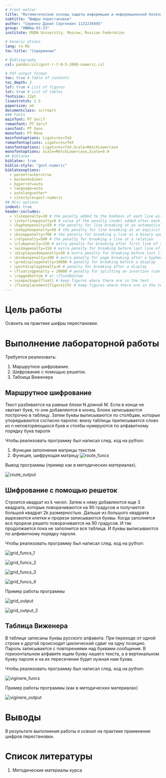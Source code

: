 ```yaml
---
# Front matter
title: "Математические основы защиты информации и информационной безопасности. Отчет по лабораторной работе №2"
subtitle: "Шифры перестановки"
author: "Серенко Данил Сергеевич 1132236895"
group: "НФИмд-01-23"
institute: RUDN University, Moscow, Russian Federation

# Generic otions
lang: ru-RU
toc-title: "Содержание"

# Bibliography
csl: pandoc/csl/gost-r-7-0-5-2008-numeric.csl

# Pdf output format
toc: true # Table of contents
toc_depth: 2
lof: true # List of figures
lot: true # List of tables
fontsize: 12pt
linestretch: 1.5
papersize: a4
documentclass: scrreprt
### Fonts
mainfont: PT Serif
romanfont: PT Serif
sansfont: PT Sans
monofont: PT Mono
mainfontoptions: Ligatures=TeX
romanfontoptions: Ligatures=TeX
sansfontoptions: Ligatures=TeX,Scale=MatchLowercase
monofontoptions: Scale=MatchLowercase,Scale=0.9
## Biblatex
biblatex: true
biblio-style: "gost-numeric"
biblatexoptions:
  - parentracker=true
  - backend=biber
  - hyperref=auto
  - language=auto
  - autolang=other*
  - citestyle=gost-numeric
## Misc options
indent: true
header-includes:
  - \linepenalty=10 # the penalty added to the badness of each line within a paragraph (no associated penalty node) Increasing the value makes tex try to have fewer lines in the paragraph.
  - \interlinepenalty=0 # value of the penalty (node) added after each line of a paragraph.
  - \hyphenpenalty=50 # the penalty for line breaking at an automatically inserted hyphen
  - \exhyphenpenalty=50 # the penalty for line breaking at an explicit hyphen
  - \binoppenalty=700 # the penalty for breaking a line at a binary operator
  - \relpenalty=500 # the penalty for breaking a line at a relation
  - \clubpenalty=150 # extra penalty for breaking after first line of a paragraph
  - \widowpenalty=150 # extra penalty for breaking before last line of a paragraph
  - \displaywidowpenalty=50 # extra penalty for breaking before last line before a display math
  - \brokenpenalty=100 # extra penalty for page breaking after a hyphenated line
  - \predisplaypenalty=10000 # penalty for breaking before a display
  - \postdisplaypenalty=0 # penalty for breaking after a display
  - \floatingpenalty = 20000 # penalty for splitting an insertion (can only be split footnote in standard LaTeX)
  - \raggedbottom # or \flushbottom
  - \usepackage{float} # keep figures where there are in the text
  - \floatplacement{figure}{H} # keep figures where there are in the text
---
```


# Цель работы

Освоить на практике шифры перестановки.

# Выполнение лабораторной работы

Требуется реализовать:

1. Маршрутное шифрование.
2. Шифрование с помощью решеток.
3. Табоица Виженера

## Маршрутное шифрование

Текст разбивается на равные блоки N длиной M. Если в конце не хватает букв, то они добавляются в конец.
Блоки записываются построчно в таблицу. Затем буквы выписываются по столбцам, которые упорядываются согласно паролю:
внизу таблицы приписывается слово из n неповторяющихся букв и столбы нумеруются по алфавитному порядку букв пароля

Чтобы реализовать программу был написал след. код на python:

1. Функции заполнения матрицы текстом
2. Функция, шифрующая матрицу
![route_funcs](images/1.jpg)

Вывод программы (пример как в методических материалах).

![route_output](images/2.jpg)

## Шифрование с помощью решеток

Строится квадрат из k чисел. Затем к нему добавляются еще 3 квадрата, которые поворачиваются на 90 градусов и получается большой квадрат 2k размерностью.
Дальше из большого квадрата вырезаются клетки и прорези записываются буквы. Когда заполнятся все прорези решето поворачивается на 90 градусов.
И так продолжается пока не заполнится вся таблица. И буквы выписываются по алфивитному порядку пароля.

Чтобы реализовать программу был написал след. код на python:

![grid_funcs_1](images/3.jpg)

![grid_funcs_2](images/4.jpg)

![grid_funcs_3](images/5.jpg)

![grid_funcs_4](images/6.jpg)

Пример работы программы

![grid_output](images/7.jpg)

![grid_output_2](images/8.jpg)


## Таблица Виженера

В таблице записаны буквы русского алфавита. При переходе от одной  строке к другой происходит циклический сдвиг на одну позицию.
Пароль записывается с повторениями над буквами сообщения.
В горизонтальном алфавите ищем букву нашего текста, а в вертикальном букву пароля и на их пересечении будет нужная нам буква.

Чтобы реализовать программу был написал след. код на python:

![viginere_funcs](images/9.jpg)


Пример работы программы (как в методических материалах)

![viginere_output](images/10.jpg)


# Выводы

В результате выполнения работы я освоил на практике применение шифров перестановки.

# Список литературы

1. Методические материалы курса
